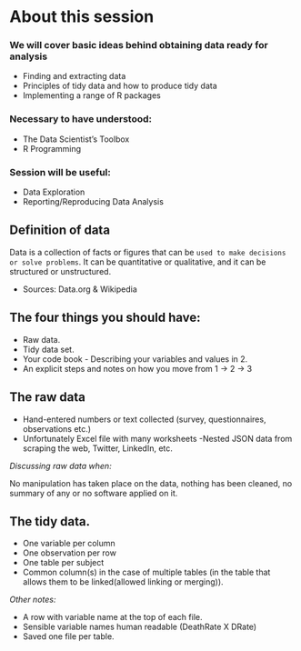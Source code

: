 # About this session
### We will cover basic ideas behind obtaining data ready for analysis

- Finding and extracting data
- Principles of tidy data and how to produce tidy data
- Implementing a range of R packages

### Necessary to have understood:

- The Data Scientist’s Toolbox
- R Programming

### Session will be useful:

- Data Exploration
- Reporting/Reproducing Data Analysis

## Definition of data

Data is a collection of facts or figures that can be `used to make decisions or solve problems`. It can be quantitative or qualitative, and it can be structured or unstructured.

- Sources: Data.org & Wikipedia

## The four things you should have:

- Raw data.
- Tidy data set.
- Your code book - Describing your variables and values in 2.
- An explicit steps and notes on how you move from 1 -> 2 -> 3

## The raw data

- Hand-entered numbers or text collected (survey, questionnaires, observations etc.)
- Unfortunately Excel file with many worksheets
-Nested JSON data from scraping the web, Twitter, LinkedIn, etc.

*Discussing raw data when:*

No manipulation has taken place on the data, nothing has been cleaned, no summary of any or no software applied on it.

## The tidy data.

- One variable per column
- One observation per row
- One table per subject
- Common column(s) in the case of multiple tables (in the table that allows them to be linked(allowed linking or merging)).

*Other notes:*

- A row with variable name at the top of each file.
- Sensible variable names human readable (DeathRate X DRate)
- Saved one file per table.